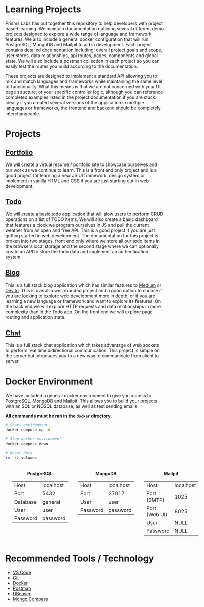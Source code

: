 # Learning Projects

Prisms Labs has put together this repository to help developers with project based learning. We maintain documentation outlining several different demo projects designed to explore a wide range of language and framework features. We also include a general docker configuration that will run PostgreSQL, MongoDB and Mailpit to aid in development. Each project contains detailed documentation including: overall project goals and scope, user stores, data relationships, api routes, pages, components and global state. We will also include a postman collection in each project so you can easily test the routes you build according to the documentation.

These projects are designed to implement a standard API allowing you to mix and match languages and frameworks while maintaining the same level of functionality. What this means is that we are not concerned with your UI page structure, or your specific controller logic, although you can reference completed examples listed in the project documentation if you are stuck. Ideally if you created several versions of the application in multiple languages or frameworks, the frontend and backend should be completely interchangeable.

# Projects

## [Portfolio](https://github.com/PrismLabsDev/learning-projects/tree/main/projects/portfolio)

We will create a virtual resume / portfolio site to showcase ourselves and our work as we continue to learn. This is a front end only project and is a good project for learning a new JS UI framework, design system or implement in vanilla HTML and CSS if you are just starting out in web development.

## [Todo](https://github.com/PrismLabsDev/learning-projects/tree/main/projects/todo)

We will create a basic todo application that will alow users to perform CRUD operations on a list of TODO items. We will also create a basic dashboard that features a clock we program ourselves in JS and pull the current weather from an open and free API. This is a good project if you are just getting started in web development. The documentation for this project is broken into two stages, front end only where we store all our todo items in the browsers local storage and the second stage where we can optionally create an API to store the todo data and implement an authentication system.

## [Blog](https://github.com/PrismLabsDev/learning-projects/tree/main/projects/blog)

This is a full stack blog application which has similar features to [Medium](https://medium.com/) or [Dev.to](https://dev.to/). This is overall a well rounded project and a good option to choose if you are looking to explore web development more in depth, or if you are learning a new language or framework and want to explore its features. On the back end we will explore HTTP requests and data relationships in more complexity than in the Todo app. On the front end we will explore page routing and application state.

## [Chat](https://github.com/PrismLabsDev/learning-projects/tree/main/projects/chat)

This is a full stack chat application which takes advantage of web sockets to perform real time bidirectional communication. This project is simple on the server but introduces you to a new way to communicate from client to server.

# Docker Environment

We have included a general docker environment to give you access to PostgreSQL, MongoDB and Mailpit. This allows you to build your projects with an SQL or NOSQL database, as well as test sending emails.

**All commands must be ran in the ```docker``` directory.**
``` bash
# Start environment
docker-compose up -d

# Stop docker environment
docker-compose down

# Reset data
rm -rf volumes
```

<div style="display: flex; flex-direction: row; column-gap: 30px; margin: 20px; 0px;">
  <div>
    <p style="text-align: center"><b>PostgreSQL</b></p>
    <table>
      <tr>
        <td>Host</td>
        <td>localhost</td>
      </tr>
      <tr>
        <td>Port</td>
        <td>5432</td>
      </tr>
      <tr>
        <td>Database</td>
        <td>general</td>
      </tr>
      <tr>
        <td>User</td>
        <td>user</td>
      </tr>
        <tr>
        <td>Password</td>
        <td>password</td>
      </tr>
    </table>
  </div>
  <div>
    <p style="text-align: center"><b>MongoDB</b></p>
    <table>
      <tr>
        <td>Host</td>
        <td>localhost</td>
      </tr>
      <tr>
        <td>Port</td>
        <td>27017</td>
      </tr>
      <tr>
        <td>User</td>
        <td>user</td>
      </tr>
        <tr>
        <td>Password</td>
        <td>password</td>
      </tr>
    </table>
  </div>
  <div>
    <p style="text-align: center"><b>Mailpit</b></p>
    <table>
      <tr>
        <td>Host</td>
        <td>localhost</td>
      </tr>
      <tr>
        <td>Port (SMTP)</td>
        <td>1025</td>
      </tr>
      <tr>
        <td>Port (Web UI)</td>
        <td>8025</td>
      </tr>
      <tr>
        <td>User</td>
        <td>NULL</td>
      </tr>
        <tr>
        <td>Password</td>
        <td>NULL</td>
      </tr>
    </table>
  </div>
</div>

# Recommended Tools / Technology

* [VS Code](https://code.visualstudio.com/)
* [Git](https://git-scm.com/)
* [Docker](https://www.docker.com/)
* [Postman](https://www.postman.com/)
* [DBeaver](https://dbeaver.io/)
* [Mongo Compass](https://www.mongodb.com/products/compass)
